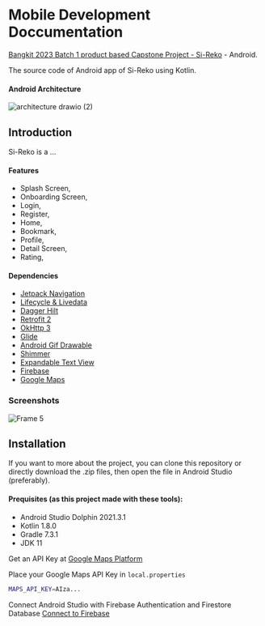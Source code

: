 # Mobile Development Doccumentation
[Bangkit 2023 Batch 1 product based Capstone Project - Si-Reko](https://github.com/dts26/Si-Reko-C23-PS399-) - Android.

The source code of Android app of Si-Reko using Kotlin.

#### Android Architecture
![architecture drawio (2)](https://github.com/jerryberlin/Si-Reko-bangkit-capstone-2023/assets/72635719/66ef32c8-43d7-4c20-8277-97e03c5fa03e)



## Introduction
Si-Reko is a ...
#### Features

- Splash Screen, 
- Onboarding Screen, 
- Login, 
- Register, 
- Home, 
- Bookmark, 
- Profile, 
- Detail Screen,
- Rating, 


#### Dependencies
 - [Jetpack Navigation](https://developer.android.com/jetpack/androidx/releases/navigation)
 - [Lifecycle & Livedata](https://developer.android.com/jetpack/androidx/releases/lifecycle)
 - [Dagger Hilt](https://developer.android.com/training/dependency-injection/hilt-android)
 - [Retrofit 2](https://square.github.io/retrofit/)
 - [OkHttp 3](https://square.github.io/okhttp/)
 - [Glide](https://github.com/bumptech/glide)
 - [Android Gif Drawable](https://github.com/koral--/android-gif-drawable)
 - [Shimmer](https://github.com/facebook/shimmer-android)
 - [Expandable Text View](https://github.com/glailton/ExpandableTextView)
 - [Firebase](https://firebase.google.com/docs/android/setup)
 - [Google Maps](https://developers.google.com/maps/documentation/android-sdk/get-api-key)
 
 
### Screenshots
![Frame 5](https://github.com/jerryberlin/Si-Reko-bangkit-capstone-2023/assets/72635719/21d1f4f8-3f0f-437c-9e9c-1bbf0c561598)


## Installation
If you want to more about the project, you can clone this repository or directly download the .zip files, then open the file in Android Studio (preferably). 
#### Prequisites (as this project made with these tools):

- Android Studio Dolphin 2021.3.1
- Kotlin 1.8.0
- Gradle 7.3.1
- JDK 11

Get an API Key at [Google Maps Platform](https://developers.google.com/maps/documentation/android-sdk/get-api-key)

Place your Google Maps API Key in ```local.properties```
```bash
MAPS_API_KEY=AIza...
```
Connect Android Studio with Firebase Authentication and Firestore Database [Connect to Firebase](https://developer.android.com/studio/write/firebase)

    
